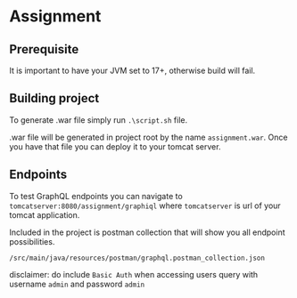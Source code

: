 # Assignment

## Prerequisite

It is important to have your JVM set to 17+, otherwise build will fail.

## Building project

To generate .war file simply run `.\script.sh` file.

.war file will be generated in project root by the name `assignment.war`.
Once you have that file you can deploy it to your tomcat server.

## Endpoints
To test GraphQL endpoints you can navigate to `tomcatserver:8080/assignment/graphiql` where `tomcatserver` is url of your tomcat application.

Included in the project is postman collection that will show you all endpoint possibilities.

`/src/main/java/resources/postman/graphql.postman_collection.json`

disclaimer: do include `Basic Auth` when accessing users query with username `admin` and password `admin`
